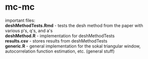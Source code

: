# mc-mc
important files:\
**deshMethodTests.Rmd** - tests the desh method from the paper with various p's, q's, and a's\
**deshMethod.R** - implementation for deshMethodTests\
**results.csv** - stores results from deshMethodTests\
**generic.R** - general implementation for the sokal triangular window, autocorrelation function estimation, etc. (general stuff)
